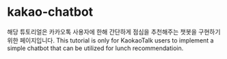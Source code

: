 # kakao-chatbot

해당 튜토리얼은 카카오톡 사용자에 한해 간단하게 점심을 추천해주는 챗봇을 구현하기 위한 페이지입니다.
This tutorial is only for KaokaoTalk users to implement a simple chatbot that can be utilized for lunch recommendatioin. 
